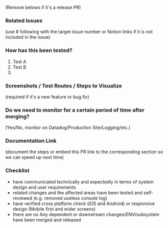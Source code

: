 (Remove belows if it's a release PR)

### Related Issues

(use # following with the target issue number or Notion links if it is not included in the issue)

### How has this been tested?

1. Test A
2. Test B
3. 

### Screenshots / Test Routes / Steps to Visualize

(required if it's a new feature or bug fix)

### Do we need to monitor for a certain period of time after merging?

(Yes/No, monitor on Datadog/Production Site/Logging/etc.)

### Documentation Link

(document the steps or embed this PR link to the corresponding section so we can speed up next time)

### Checklist

- have communicated technically and expectedly in terms of system design and user requirements
- related changes and the affected areas have been tested and self-reviewed (e.g. removed useless console log)
- have verified cross platform check (iOS and Android) or responsive design (Mobile first and wider screens)
- there are no Any dependent or downstream changes/ENV/subsystem have been merged and released
